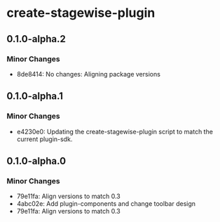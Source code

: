 # create-stagewise-plugin

## 0.1.0-alpha.2

### Minor Changes

- 8de8414: No changes: Aligning package versions

## 0.1.0-alpha.1

### Minor Changes

- e4230e0: Updating the create-stagewise-plugin script to match the current plugin-sdk.

## 0.1.0-alpha.0

### Minor Changes

- 79e11fa: Align versions to match 0.3
- 4abc02e: Add plugin-components and change toolbar design
- 79e11fa: Align versions to match 0.3

